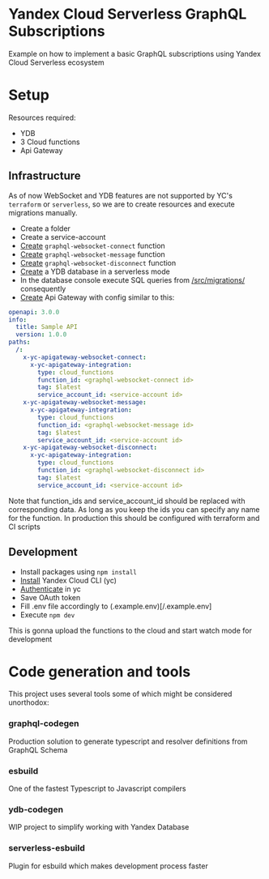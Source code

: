 # Yandex Cloud Serverless GraphQL Subscriptions
Example on how to implement a basic GraphQL subscriptions using Yandex Cloud Serverless ecosystem

# Setup
Resources required:
- YDB
- 3 Cloud functions
- Api Gateway

## Infrastructure
As of now WebSocket and YDB features are not supported by YC's `terraform` or `serverless`, so we are to create resources and execute migrations manually.

- Create a folder
- Create a service-account
- [Create](https://cloud.yandex.ru/docs/functions/operations/function/function-create) `graphql-websocket-connect` function
- [Create](https://cloud.yandex.ru/docs/functions/operations/function/function-create) `graphql-websocket-message` function
- [Create](https://cloud.yandex.ru/docs/functions/operations/function/function-create) `graphql-websocket-disconnect` function
- [Create](https://cloud.yandex.ru/docs/ydb/operations/manage-database#create-db) a YDB database in a serverless mode
- In the database console execute SQL queries from [/src/migrations/](/src/migrations/) consequently
- [Create](https://cloud.yandex.ru/docs/api-gateway/operations/api-gw-create) Api Gateway with config similar to this:
```yaml
openapi: 3.0.0
info:
  title: Sample API
  version: 1.0.0
paths:
  /:
    x-yc-apigateway-websocket-connect:
      x-yc-apigateway-integration:
        type: cloud_functions
        function_id: <graphql-websocket-connect id>
        tag: $latest
        service_account_id: <service-account id>
    x-yc-apigateway-websocket-message:
      x-yc-apigateway-integration:
        type: cloud_functions
        function_id: <graphql-websocket-message id>
        tag: $latest
        service_account_id: <service-account id>
    x-yc-apigateway-websocket-disconnect:
      x-yc-apigateway-integration:
        type: cloud_functions
        function_id: <graphql-websocket-disconnect id>
        tag: $latest
        service_account_id: <service-account id>
```
Note that function_ids and service_account_id should be replaced with corresponding data.
As long as you keep the ids you can specify any name for the function. In production this should be configured with terraform and CI scripts

## Development
- Install packages using `npm install`
- [Install](https://cloud.yandex.ru/docs/cli/quickstart) Yandex Cloud CLI (yc)
- [Authenticate](https://cloud.yandex.ru/docs/cli/quickstart#initialize) in yc
- Save OAuth token
- Fill .env file accordingly to (.example.env)[/.example.env]
- Execute `npm dev`

This is gonna upload the functions to the cloud and start watch mode for development

# Code generation and tools
This project uses several tools some of which might be considered unorthodox:
### graphql-codegen
Production solution to generate typescript and resolver definitions from GraphQL Schema
### esbuild
One of the fastest Typescript to Javascript compilers
### ydb-codegen
WIP project to simplify working with Yandex Database
### serverless-esbuild
Plugin for esbuild which makes development process faster